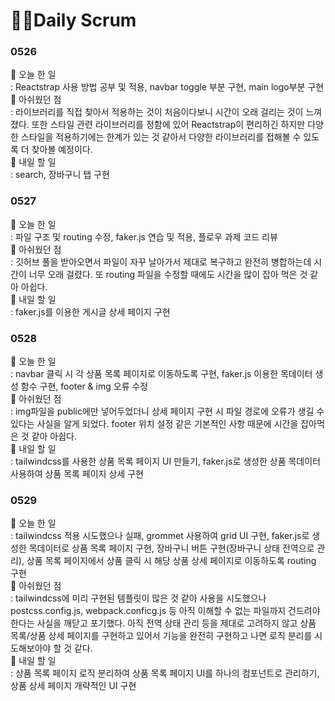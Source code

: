 # 👩‍💻Daily Scrum

### 0526

📍 오늘 한 일<br/>: Reactstrap 사용 방법 공부 및 적용, navbar toggle 부분 구현, main logo부분 구현<br/>
📍 아쉬웠던 점 <br/>: 라이브러리를 직접 찾아서 적용하는 것이 처음이다보니 시간이 오래 걸리는 것이 느껴졌다. 또한 스타일 관련 라이브러리를 정함에 있어 Reactstrap이 편리하긴 하지만 다양한 스타일을 적용하기에는 한계가 있는 것 같아서 다양한 라이브러리를 접해볼 수 있도록 더 찾아볼 예정이다.<br/>
📍 내일 할 일<br/>: search, 장바구니 탭 구현

### 0527

📍 오늘 한 일<br/>: 파일 구조 및 routing 수정, faker.js 연습 및 적용, 플로우 과제 코드 리뷰<br/>
📍 아쉬웠던 점 <br/>: 깃허브 풀을 받아오면서 파일이 자꾸 날아가서 제대로 복구하고 완전히 병합하는데 시간이 너무 오래 걸렸다. 또 routing 파일을 수정할 때에도 시간을 많이 잡아 먹은 것 같아 아쉽다.<br/>
📍 내일 할 일<br/>: faker.js를 이용한 게시글 상세 페이지 구현

### 0528

📍 오늘 한 일<br/>: navbar 클릭 시 각 상품 목록 페이지로 이동하도록 구현, faker.js 이용한 목데이터 생성 함수 구현, footer & img 오류 수정<br/>
📍 아쉬웠던 점 <br/>: img파일을 public에만 넣어두었더니 상세 페이지 구현 시 파일 경로에 오류가 생길 수 있다는 사실을 알게 되었다. footer 위치 설정 같은 기본적인 사항 때문에 시간을 잡아먹은 것 같아 아쉽다.<br/>
📍 내일 할 일<br/>: tailwindcss를 사용한 상품 목록 페이지 UI 만들기, faker.js로 생성한 상품 목데이터 사용하여 상품 목록 페이지 상세 구현

### 0529

📍 오늘 한 일<br/>: tailwindcss 적용 시도했으나 실패, grommet 사용하여 grid UI 구현, faker.js로 생성한 목데이터로 상품 목록 페이지 구현, 장바구니 버튼 구현(장바구니 상태 전역으로 관리), 상품 목록 페이지에서 상품 클릭 시 해당 상품 상세 페이지로 이동하도록 routing 구현<br/>
📍 아쉬웠던 점 <br/>: tailwindcss에 미리 구현된 템플릿이 많은 것 같아 사용을 시도했으나 postcss.config.js, webpack.conficg.js 등 아직 이해할 수 없는 파일까지 건드려야 한다는 사실을 깨닫고 포기했다. 아직 전역 상태 관리 등을 제대로 고려하지 않고 상품 목록/상품 상세 페이지를 구현하고 있어서 기능을 완전히 구현하고 나면 로직 분리를 시도해보아야 할 것 같다.<br/>
📍 내일 할 일<br/>: 상품 목록 페이지 로직 분리하여 상품 목록 페이지 UI를 하나의 컴포넌트로 관리하기, 상품 상세 페이지 개략적인 UI 구현
